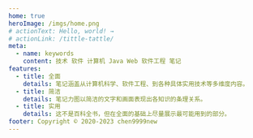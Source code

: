 ```yaml
---
home: true
heroImage: /imgs/home.png
# actionText: Hello, world! →
# actionLink: /tittle-tattle/
meta:
  - name: keywords
    content: 技术 软件 计算机 Java Web 软件工程 笔记
features:
  - title: 全面
    details: 笔记涵盖从计算机科学、软件工程、到各种具体实用技术等多维度内容。
  - title: 简洁
    details: 笔记力图以简洁的文字和画面表现出各知识的条理关系。
  - title: 实用
    details: 这不是百科全书，但在全面的基础上尽量展示最可能用到的部分。
footer: Copyright © 2020-2023 chen9999new
---
```

